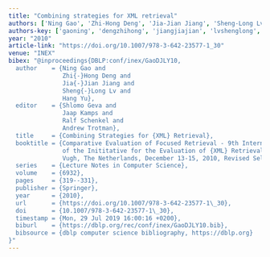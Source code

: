 ```yaml
---
title: "Combining strategies for XML retrieval"
authors: ['Ning Gao', 'Zhi-Hong Deng', 'Jia-Jian Jiang', 'Sheng-Long Lv', 'Hang Yu']
authors-key: ['gaoning', 'dengzhihong', 'jiangjiajian', 'lvshenglong', 'yuhang']
year: "2010"
article-link: "https://doi.org/10.1007/978-3-642-23577-1_30"
venue: "INEX"
bibex: "@inproceedings{DBLP:conf/inex/GaoDJLY10,
  author    = {Ning Gao and
               Zhi{-}Hong Deng and
               Jia{-}Jian Jiang and
               Sheng{-}Long Lv and
               Hang Yu},
  editor    = {Shlomo Geva and
               Jaap Kamps and
               Ralf Schenkel and
               Andrew Trotman},
  title     = {Combining Strategies for {XML} Retrieval},
  booktitle = {Comparative Evaluation of Focused Retrieval - 9th International Workshop
               of the Inititative for the Evaluation of {XML} Retrieval, {INEX} 2010,
               Vugh, The Netherlands, December 13-15, 2010, Revised Selected Papers},
  series    = {Lecture Notes in Computer Science},
  volume    = {6932},
  pages     = {319--331},
  publisher = {Springer},
  year      = {2010},
  url       = {https://doi.org/10.1007/978-3-642-23577-1\_30},
  doi       = {10.1007/978-3-642-23577-1\_30},
  timestamp = {Mon, 29 Jul 2019 16:00:16 +0200},
  biburl    = {https://dblp.org/rec/conf/inex/GaoDJLY10.bib},
  bibsource = {dblp computer science bibliography, https://dblp.org}
}"
---
```

